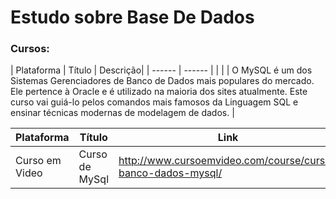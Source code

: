 # Estudo sobre Base De Dados

### Cursos:
| Plataforma | Título | Descrição|
| ------ | ------ |
|  |  | O MySQL é um dos Sistemas Gerenciadores de Banco de Dados mais populares do mercado. Ele pertence à Oracle e é utilizado na maioria dos sites atualmente. Este curso vai guiá-lo pelos comandos mais famosos da Linguagem SQL e ensinar técnicas modernas de modelagem de dados. |

| Plataforma | Título | Link |
| ------ | ------ | ------ |
| Curso em Video | Curso de MySql | http://www.cursoemvideo.com/course/curso-banco-dados-mysql/ |

